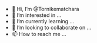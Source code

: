 - 👋 Hi, I’m @Tornikematchara
- 👀 I’m interested in ...
- 🌱 I’m currently learning ...
- 💞️ I’m looking to collaborate on ...
- 📫 How to reach me ...

<!---
Tornikematchara/Tornikematchara is a ✨ special ✨ repository because its `README.md` (this file) appears on your GitHub profile.
You can click the Preview link to take a look at your changes.
--->
